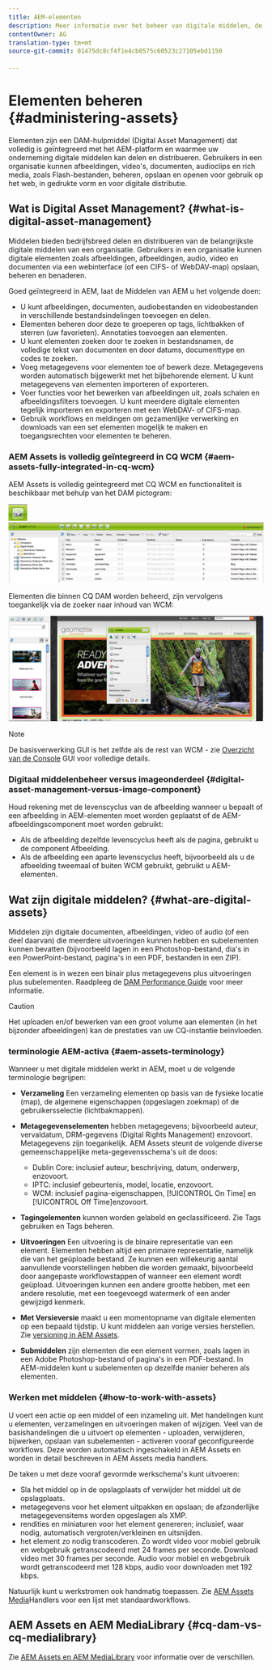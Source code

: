 ```yaml
---
title: AEM-elementen
description: Meer informatie over het beheer van digitale middelen, de gebruiksgevallen ervan en de AEM Asset-aanbieding van Adobe
contentOwner: AG
translation-type: tm+mt
source-git-commit: 01475dc8cf4f1e4cb0575c60523c27105ebd1150

---
```



# Elementen beheren {#administering-assets}

Elementen zijn een DAM-hulpmiddel (Digital Asset Management) dat volledig is geïntegreerd met het AEM-platform en waarmee uw onderneming digitale middelen kan delen en distribueren. Gebruikers in een organisatie kunnen afbeeldingen, video&#39;s, documenten, audioclips en rich media, zoals Flash-bestanden, beheren, opslaan en openen voor gebruik op het web, in gedrukte vorm en voor digitale distributie.

## Wat is Digital Asset Management? {#what-is-digital-asset-management}

Middelen bieden bedrijfsbreed delen en distribueren van de belangrijkste digitale middelen van een organisatie. Gebruikers in een organisatie kunnen digitale elementen zoals afbeeldingen, afbeeldingen, audio, video en documenten via een webinterface (of een CIFS- of WebDAV-map) opslaan, beheren en benaderen.

Goed geïntegreerd in AEM, laat de Middelen van AEM u het volgende doen:

* U kunt afbeeldingen, documenten, audiobestanden en videobestanden in verschillende bestandsindelingen toevoegen en delen.
* Elementen beheren door deze te groeperen op tags, lichtbakken of sterren (uw favorieten). Annotaties toevoegen aan elementen.
* U kunt elementen zoeken door te zoeken in bestandsnamen, de volledige tekst van documenten en door datums, documenttype en codes te zoeken.
* Voeg metagegevens voor elementen toe of bewerk deze. Metagegevens worden automatisch bijgewerkt met het bijbehorende element. U kunt metagegevens van elementen importeren of exporteren.
* Voer functies voor het bewerken van afbeeldingen uit, zoals schalen en afbeeldingsfilters toevoegen. U kunt meerdere digitale elementen tegelijk importeren en exporteren met een WebDAV- of CIFS-map.
* Gebruik workflows en meldingen om gezamenlijke verwerking en downloads van een set elementen mogelijk te maken en toegangsrechten voor elementen te beheren.

### AEM Assets is volledig geïntegreerd in CQ WCM {#aem-assets-fully-integrated-in-cq-wcm}

AEM Assets is volledig geïntegreerd met CQ WCM en functionaliteit is beschikbaar met behulp van het DAM pictogram:

![screen_shot_2012-04-17at15946pm](assets/screen_shot_2012-04-17at15946pm.png) ![screen_shot_2012-04-17at20100pm](assets/screen_shot_2012-04-17at20100pm.png)

Elementen die binnen CQ DAM worden beheerd, zijn vervolgens toegankelijk via de zoeker naar inhoud van WCM:

![screen_shot_2012-04-17at20214pm](assets/screen_shot_2012-04-17at20214pm.png)

>[!NOTE]
>
>De basisverwerking GUI is het zelfde als de rest van WCM - zie [Overzicht van de Console](/help/sites-authoring/page-authoring.md) GUI voor volledige details.

### Digitaal middelenbeheer versus imageonderdeel {#digital-asset-management-versus-image-component}

Houd rekening met de levenscyclus van de afbeelding wanneer u bepaalt of een afbeelding in AEM-elementen moet worden geplaatst of de AEM-afbeeldingscomponent moet worden gebruikt:

* Als de afbeelding dezelfde levenscyclus heeft als de pagina, gebruikt u de component Afbeelding.
* Als de afbeelding een aparte levenscyclus heeft, bijvoorbeeld als u de afbeelding tweemaal of buiten WCM gebruikt, gebruikt u AEM-elementen.

## Wat zijn digitale middelen? {#what-are-digital-assets}

Middelen zijn digitale documenten, afbeeldingen, video of audio (of een deel daarvan) die meerdere uitvoeringen kunnen hebben en subelementen kunnen bevatten (bijvoorbeeld lagen in een Photoshop-bestand, dia&#39;s in een PowerPoint-bestand, pagina&#39;s in een PDF, bestanden in een ZIP).

Een element is in wezen een binair plus metagegevens plus uitvoeringen plus subelementen. Raadpleeg de [DAM Performance Guide](/help/sites-deploying/assets-performance-sizing.md) voor meer informatie.

>[!CAUTION]
>
>Het uploaden en/of bewerken van een groot volume aan elementen (in het bijzonder afbeeldingen) kan de prestaties van uw CQ-instantie beïnvloeden.

### terminologie AEM-activa {#aem-assets-terminology}

Wanneer u met digitale middelen werkt in AEM, moet u de volgende terminologie begrijpen:

* **Verzameling** Een verzameling elementen op basis van de fysieke locatie (map), de algemene eigenschappen (opgeslagen zoekmap) of de gebruikersselectie (lichtbakmappen).

* **Metagegevenselementen** hebben metagegevens; bijvoorbeeld auteur, vervaldatum, DRM-gegevens (Digital Rights Management) enzovoort. Metagegevens zijn toegankelijk. AEM Assets steunt de volgende diverse gemeenschappelijke meta-gegevensschema&#39;s uit de doos:

   * Dublin Core: inclusief auteur, beschrijving, datum, onderwerp, enzovoort.
   * IPTC: inclusief gebeurtenis, model, locatie, enzovoort.
   * WCM: inclusief pagina-eigenschappen, [!UICONTROL On Time] en [!UICONTROL Off Time]enzovoort.

* **Tagingelementen** kunnen worden gelabeld en geclassificeerd. Zie Tags gebruiken en Tags beheren.

* **Uitvoeringen** Een uitvoering is de binaire representatie van een element. Elementen hebben altijd een primaire representatie, namelijk die van het geüploade bestand. Ze kunnen een willekeurig aantal aanvullende voorstellingen hebben die worden gemaakt, bijvoorbeeld door aangepaste workflowstappen of wanneer een element wordt geüpload. Uitvoeringen kunnen een andere grootte hebben, met een andere resolutie, met een toegevoegd watermerk of een ander gewijzigd kenmerk.

* **Met Versieversie** maakt u een momentopname van digitale elementen op een bepaald tijdstip. U kunt middelen aan vorige versies herstellen. Zie [versioning in AEM Assets](managing-assets-touch-ui.md#asset-versioning).

* **Submiddelen** zijn elementen die een element vormen, zoals lagen in een Adobe Photoshop-bestand of pagina&#39;s in een PDF-bestand. In AEM-middelen kunt u subelementen op dezelfde manier beheren als elementen.

### Werken met middelen {#how-to-work-with-assets}

U voert een actie op een middel of een inzameling uit. Met handelingen kunt u elementen, verzamelingen en uitvoeringen maken of wijzigen. Veel van de basishandelingen die u uitvoert op elementen - uploaden, verwijderen, bijwerken, opslaan van subelementen - activeren vooraf geconfigureerde workflows. Deze worden automatisch ingeschakeld in AEM Assets en worden in detail beschreven in AEM Assets media handlers.

De taken u met deze vooraf gevormde werkschema&#39;s kunt uitvoeren:

* Sla het middel op in de opslagplaats of verwijder het middel uit de opslagplaats.
* metagegevens voor het element uitpakken en opslaan; de afzonderlijke metagegevensitems worden opgeslagen als XMP.
* rendities en miniaturen voor het element genereren; inclusief, waar nodig, automatisch vergroten/verkleinen en uitsnijden.
* het element zo nodig transcoderen. Zo wordt video voor mobiel gebruik en webgebruik getranscodeerd met 24 frames per seconde. Download video met 30 frames per seconde. Audio voor mobiel en webgebruik wordt getranscodeerd met 128 kbps, audio voor downloaden met 192 kbps.

Natuurlijk kunt u werkstromen ook handmatig toepassen. Zie [AEM Assets Media](/help/assets/media-handlers.md)Handlers voor een lijst met standaardworkflows.

## AEM Assets en AEM MediaLibrary {#cq-dam-vs-cq-medialibrary}

Zie [AEM Assets en AEM MediaLibrary](/help/assets/medialibrary.md) voor informatie over de verschillen.

